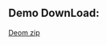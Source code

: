 

## Demo DownLoad:
[Deom zip](https://github.com/Lil-lil-artist/Drama/blob/main/Drama.zip?raw=true)
